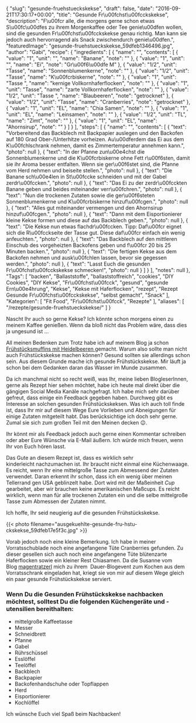 {
    "slug": "gesunde-fruehstueckskekse",
    "draft": false,
    "date": "2016-09-21T17:30:17+00:00",
    "title": "Gesunde Fr\u00fchst\u00fcckskekse",
    "description": "F\u00fcr alle, die morgens gerne schon etwas S\u00fc\u00dfes zu ihrem Morgenkaffee oder Tee genie\u00dfen wollen, sind die gesunden Fr\u00fchst\u00fcckskekse genau richtig. Man kann sie jedoch auch hervorragend als Snack zwischendurch genie\u00dfen.",
    "featuredImage": "gesunde-fruehstueckskekse_59dfeb1346496.jpg",
    "author": "Gabi",
    "recipe": {
        "ingredients": [
            {
                "name": "",
                "contents": [
                    {
                        "value": "1",
                        "unit": "",
                        "name": "Banane",
                        "note": ""
                    },
                    {
                        "value": "1",
                        "unit": "",
                        "name": "Ei",
                        "note": "Gr\u00f6\u00dfe M"
                    },
                    {
                        "value": "1\/2",
                        "unit": "Tasse",
                        "name": "Sonnenblumenkerne",
                        "note": ""
                    },
                    {
                        "value": "1\/2",
                        "unit": "Tasse",
                        "name": "K\u00fcrbiskerne",
                        "note": ""
                    },
                    {
                        "value": "1",
                        "unit": "Tasse ",
                        "name": "kernige Vollkornhaferflocken",
                        "note": ""
                    },
                    {
                        "value": "1",
                        "unit": "Tasse",
                        "name": "zarte Vollkornhaferflocken",
                        "note": ""
                    },
                    {
                        "value": "1\/2",
                        "unit": "Tasse ",
                        "name": "Blaubeeren",
                        "note": "getrocknet"
                    },
                    {
                        "value": "1\/2",
                        "unit": "Tasse",
                        "name": "Cranberries",
                        "note": "getrocknet"
                    },
                    {
                        "value": "1",
                        "unit": "EL",
                        "name": "Chia Samen",
                        "note": ""
                    },
                    {
                        "value": "1",
                        "unit": "EL",
                        "name": "Leinsamen",
                        "note": ""
                    },
                    {
                        "value": "1\/2",
                        "unit": "TL",
                        "name": "Zimt",
                        "note": ""
                    },
                    {
                        "value": "1",
                        "unit": "EL",
                        "name": "Ahornsirup",
                        "note": ""
                    }
                ]
            }
        ],
        "steps": [
            {
                "name": "",
                "contents": [
                    {
                        "text": "Vorbereitend das Backblech mit Backpapier auslegen und den Backofen auf 180 Grad Ober-\/Unterhitze vorheizen. Au\u00dferdem das Ei aus dem K\u00fchlschrank nehmen, damit es Zimmertemperatur annehmen kann.",
                        "photo": null
                    },
                    {
                        "text": "In der Pfanne zun\u00e4chst die Sonnenblumenkerne und die K\u00fcrbiskerne ohne Fett r\u00f6sten, damit sie ihr Aroma besser entfalten. Wenn sie ger\u00f6stet sind, die Pfanne vom Herd nehmen und beiseite stellen.",
                        "photo": null
                    },
                    {
                        "text": "Die Banane sch\u00e4len in St\u00fccke schneiden und mit der Gabel zerdr\u00fccken.",
                        "photo": null
                    },
                    {
                        "text": "Das Ei zu der zerdr\u00fcckten Banane geben und beides miteinander verr\u00fchren.",
                        "photo": null
                    },
                    {
                        "text": "Nun die trockenen Zutaten sowie die ger\u00f6steten Sonnenblumenkerne und K\u00fcrbiskerne hinzuf\u00fcgen.",
                        "photo": null
                    },
                    {
                        "text": "Alles gut miteinander vermengen und den Ahornsirup hinzuf\u00fcgen.",
                        "photo": null
                    },
                    {
                        "text": "Dann mit dem Eisportionierer kleine Kekse formen und diese auf das Backblech geben.",
                        "photo": null
                    },
                    {
                        "text": "Die Kekse nun etwas flachdr\u00fccken. Tipp: Daf\u00fcr eignet sich die R\u00fcckseite der Tasse gut. Diese daf\u00fcr einfach ein wenig anfeuchten.",
                        "photo": null
                    },
                    {
                        "text": "Das Backblech auf den mittleren Einschub des vorgeheizten Backofens geben und f\u00fcr 20 bis 25 Minuten backen.",
                        "photo": null
                    },
                    {
                        "text": "Die fertigen Kekse aus dem Backofen nehmen und ausk\u00fchlen lassen, bevor sie gegessen werden.",
                        "photo": null
                    },
                    {
                        "text": "Lasst Euch die gesunden Fr\u00fchst\u00fcckskekse schmecken!",
                        "photo": null
                    }
                ]
            }
        ],
        "notes": null
    },
    "Tags": [
        "backen",
        "Ballaststoffe",
        "ballaststoffreich",
        "cookies",
        "DIY Cookies",
        "DIY Kekse",
        "Fr\u00fchst\u00fcck",
        "gesund",
        "gesunde Ern\u00e4hrung",
        "Kekse",
        "Kekse mit Haferflocken",
        "rezept",
        "Rezept Gesunde Fr\u00fchst\u00fcckskekse",
        "selbst gemacht",
        "Snack"
    ],
    "Kategorien": [
        "Fit Food",
        "Fr\u00fchst\u00fcck",
        "Rezepte"
    ],
    "aliases": [
        "\/rezepte\/gesunde-fruehstueckskekse\/"
    ]
}

Nascht Ihr auch so gerne Kekse? Ich könnte schon morgens einen zu meinem Kaffee genießen. Wenn da bloß nicht das Problem wäre, dass dies ja ungesund ist &#8230;

All meinen Bedenken zum Trotz habe ich auf meinem Blog ja schon [Frühstücksmuffins mit Heidelbeeren ][1]gemacht. Warum also sollte man nicht auch Frühstückskekse machen können? Gesund sollten sie allerdings schon sein. Aus diesem Grunde mache ich gesunde Frühstückskekse. Mir läuft ja schon bei dem Gedanken daran das Wasser im Munde zusammen.

Da ich manchmal nicht so recht weiß, was Ihr, meine lieben BlogleserInnen, gerne als Rezept hier sehen möchtet, habe ich heute mal direkt über die gängigen Social Media Kanäle nachgefragt. Ich habe mich sehr darüber gefreut, dass einige ein Feedback gegeben haben. Durchweg gibt es Interesse an solchen gesunden Frühstückskeksen. Was ich auch toll finde ist, dass Ihr mir auf diesem Wege Eure Vorlieben und Abneigungen für einige Zutaten mitgeteilt habt. Das berücksichtige ich doch sehr gerne. Zumal sie sich zum großen Teil mit den Meinen decken &#x1f609;.

Ihr könnt mir als Feedback jedoch auch gerne einen Kommentar schreiben oder aber Eure Wünsche via E-Mail äußern. Ich würde mich freuen, wenn Ihr von Euch hören lasst.

Das Gute an diesem Rezept ist, dass es wirklich sehr kinderleicht nachzumachen ist. Ihr braucht nicht einmal eine Küchenwaage. Es reicht, wenn Ihr eine mittelgroße Tasse zum Abmessend der Zutaten verwendet. Daran erkennt ihr schon, dass ich ein wenig über meinen Tellerrand gen USA geblinzelt habe. Dort wird mit der Maßeinheit _Cup_ gearbeitet, aber wir brauchen keine amerikanischen Maßcups. Es reicht wirklich, wenn man für alle trockenen Zutaten ein und die selbe mittelgroße Tasse zum Abmessen der Zutaten nimmt.

Ich hoffe, Ihr seid neugierig auf die gesunden Frühstückskekse.

{{< photo filename="ausgekuehlte-gesunde-fru-hstu-ckskekse_59dfeb17e5f3c.jpg" >}}

Vorab jedoch noch eine kleine Bemerkung. Ich habe in meiner Vorratsschublade noch eine angefangene Tüte Cranberries gefunden. Zu dieser gesellen sich auch noch eine angefangene Tüte blütenzarte Haferflocken sowie ein kleiner Rest Chiasamen. Da die Susanne vom Blog [magentratzerl][2] mich zu ihrem  Dauer-Blogevent zum Kochen aus dem Vorratsschrank eingeladen hat, kriegt sie von mir auf diesem Wege gleich ein paar gesunde Frühstückskekse serviert.

 

### 

### Wenn Du die Gesunden Frühstückskekse nachbacken möchtest, solltest Du die folgenden Küchengeräte und -utensilien bereithalten:

 * mittelgroße Kaffeetasse
 * Messer
 * Schneidbrett
 * Pfanne
 * Gabel
 * Rührschüssel
 * Esslöffel
 * Teelöffel
 * Backblech
 * Backpapier
 * Backofenhandschuhe oder Topflappen
 * Herd
 * Eisportionierer
 * Kochlöffel

Ich wünsche Euch viel Spaß beim Nachbacken!

 





 [1]: https://kochfokus.de/rezepte/fruehstuecksmuffins-mit-heidelbeeren/
 [2]: https://magentratzerl.net/schatzsuche-im-vorratsschrank-das-dauerevent/